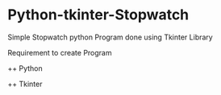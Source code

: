# Python-tkinter-Stopwatch
Simple Stopwatch python Program done using Tkinter Library

Requirement to create Program

++ Python

++ Tkinter
